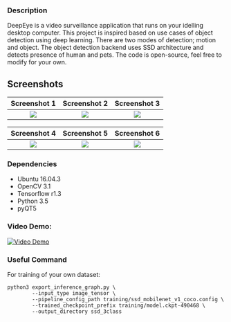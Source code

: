 ### Description
DeepEye is a video surveillance application that runs on your idelling desktop computer. This project is inspired based on use cases of object detection using deep learning. There are two modes of detection; motion and object. The object detection backend uses SSD architecture and detects presence of human and pets. The code is open-source, feel free to modify for your own.

## Screenshots
Screenshot 1                |  Screenshot 2              |    Screenshot 3 
:-------------------------:|:-------------------------:|:-------------------------:
![](https://haixun00.github.io/img/project/deepcam/screenshot_1.png)  |  ![](https://haixun00.github.io/img/project/deepcam/screenshot_2.png) | ![](https://haixun00.github.io/img/project/deepcam/screenshot_3.png)

Screenshot 4                |  Screenshot 5              |    Screenshot 6
:-------------------------:|:-------------------------:|:-------------------------:
![](https://haixun00.github.io/img/project/deepcam/screenshot_4.png)  |  ![](https://haixun00.github.io/img/project/deepcam/screenshot_5.png) | ![](https://haixun00.github.io/img/project/deepcam/screenshot_6.png)


### Dependencies
- Ubuntu 16.04.3
- OpenCV 3.1
- Tensorflow r1.3
- Python 3.5
- pyQT5


### Video Demo:
[![Video Demo](https://img.youtube.com/vi/93rKZjsv5dc/0.jpg)](https://www.youtube.com/watch?v=93rKZjsv5dc)


### Useful Command
For training of your own dataset:
~~~~
python3 export_inference_graph.py \
        --input_type image_tensor \
        --pipeline_config_path training/ssd_mobilenet_v1_coco.config \
        --trained_checkpoint_prefix training/model.ckpt-490468 \
        --output_directory ssd_3class
~~~~

